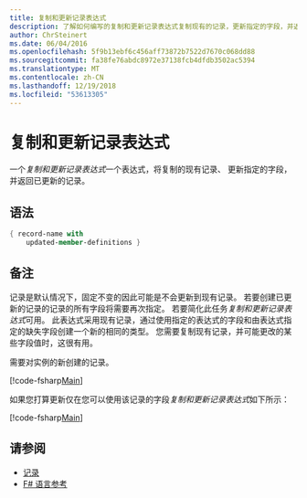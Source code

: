 ```yaml
---
title: 复制和更新记录表达式
description: 了解如何编写的复制和更新记录表达式复制现有的记录，更新指定的字段，并返回已更新的记录。
author: ChrSteinert
ms.date: 06/04/2016
ms.openlocfilehash: 5f9b13ebf6c456aff73872b7522d7670c068dd88
ms.sourcegitcommit: fa38fe76abdc8972e37138fcb4dfdb3502ac5394
ms.translationtype: MT
ms.contentlocale: zh-CN
ms.lasthandoff: 12/19/2018
ms.locfileid: "53613305"
---
```

# <a name="copy-and-update-record-expressions"></a>复制和更新记录表达式

一个*复制和更新记录表达式*一个表达式，将复制的现有记录、 更新指定的字段，并返回已更新的记录。

## <a name="syntax"></a>语法

```fsharp
{ record-name with
    updated-member-definitions }
```

## <a name="remarks"></a>备注

记录是默认情况下，固定不变的因此可能是不会更新到现有记录。 若要创建已更新的记录的记录的所有字段将需要再次指定。 若要简化此任务*复制和更新记录表达式*可用。 此表达式采用现有记录，通过使用指定的表达式的字段和由表达式指定的缺失字段创建一个新的相同的类型。
您需要复制现有记录，并可能更改的某些字段值时，这很有用。

需要对实例的新创建的记录。

[!code-fsharp[Main](../../../samples/snippets/fsharp/lang-ref-1/snippet1905.fs)]

如果您打算更新仅在您可以使用该记录的字段*复制和更新记录表达式*如下所示：

[!code-fsharp[Main](../../../samples/snippets/fsharp/lang-ref-1/snippet1906.fs)]

## <a name="see-also"></a>请参阅

- [记录](records.md)
- [F# 语言参考](index.md)